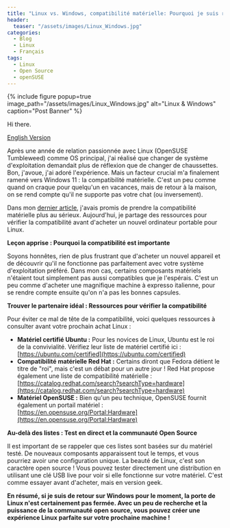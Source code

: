 ```yaml
---
title: "Linux vs. Windows, compatibilité matérielle: Pourquoi je suis retourné sur Windows (et comment l'éviter)"
header:
  teaser: "/assets/images/Linux_Windows.jpg"
categories:
  - Blog
  - Linux
  - Français
tags:
  - Linux
  - Open Source
  - openSUSE
---
```


{% include figure popup=true image_path="/assets/images/Linux_Windows.jpg" alt="Linux & Windows" caption="Post Banner" %}

Hi there.

[English Version](https://christian80gabi.github.io/blog/blog/linux/english/linux-vs-windows-the-compatibility-conundrum/)

Après une année de relation passionnée avec Linux (OpenSUSE Tumbleweed) comme OS principal, j'ai réalisé que changer de système d'exploitation demandait plus de réflexion que de changer de chaussettes. Bon, j'avoue, j'ai adoré l'expérience. Mais un facteur crucial m'a finalement ramené vers Windows 11 : la compatibilité matérielle. C'est un peu comme quand on craque pour quelqu'un en vacances, mais de retour à la maison, on se rend compte qu'il ne supporte pas votre chat (ou inversement). 

Dans mon [dernier article](https://christian80gabi.github.io/blog/blog/linux/english/my-year-with-linux/), j'avais promis de prendre la compatibilité matérielle plus au sérieux. Aujourd'hui, je partage des ressources pour vérifier la compatibilité avant d'acheter un nouvel ordinateur portable pour Linux.

**Leçon apprise : Pourquoi la compatibilité est importante**

Soyons honnêtes, rien de plus frustrant que d'acheter un nouvel appareil et de découvrir qu'il ne fonctionne pas parfaitement avec votre système d'exploitation préféré. Dans mon cas, certains composants matériels n'étaient tout simplement pas aussi compatibles que je l'espérais. C'est un peu comme d'acheter une magnifique machine à expresso italienne, pour se rendre compte ensuite qu'on n'a pas les bonnes capsules.

**Trouver le partenaire idéal : Ressources pour vérifier la compatibilité**

Pour éviter ce mal de tête de la compatibilité, voici quelques ressources à consulter avant votre prochain achat Linux :

* **Matériel certifié Ubuntu :** Pour les novices de Linux, Ubuntu est le roi de la convivialité. Vérifiez leur liste de matériel certifié ici : [https://ubuntu.com/certified](https://ubuntu.com/certified)
* **Compatibilité matérielle Red Hat :** Certains diront que Fedora détient le titre de "roi", mais c'est un débat pour un autre jour ! Red Hat propose également une liste de compatibilité matérielle : [https://catalog.redhat.com/search?searchType=hardware](https://catalog.redhat.com/search?searchType=hardware)
* **Matériel OpenSUSE :** Bien qu'un peu technique, OpenSUSE fournit également un portail matériel : [https://en.opensuse.org/Portal:Hardware](https://en.opensuse.org/Portal:Hardware)

**Au-delà des listes : Test en direct et la communauté Open Source**

Il est important de se rappeler que ces listes sont basées sur du matériel testé. De nouveaux composants apparaissent tout le temps, et vous pourriez avoir une configuration unique. La beauté de Linux, c'est son caractère open source ! Vous pouvez tester directement une distribution en utilisant une clé USB live pour voir si elle fonctionne sur votre matériel. C'est comme essayer avant d'acheter, mais en version geek.

**En résumé, si je suis de retour sur Windows pour le moment, la porte de Linux n'est certainement pas fermée. Avec un peu de recherche et la puissance de la communauté open source, vous pouvez créer une expérience Linux parfaite sur votre prochaine machine !**  
